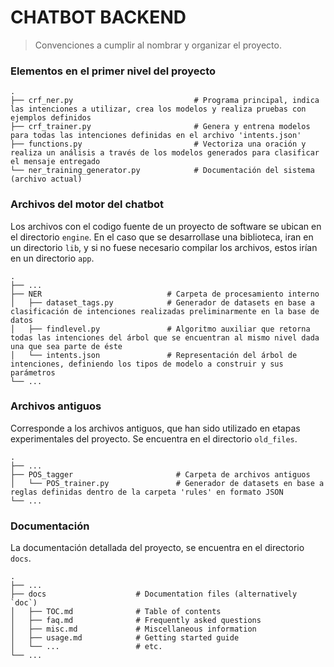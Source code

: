 CHATBOT BACKEND
============================

> Convenciones a cumplir al nombrar y organizar el proyecto.

### Elementos en el primer nivel del proyecto
    .
    ├── crf_ner.py                           # Programa principal, indica las intenciones a utilizar, crea los modelos y realiza pruebas con ejemplos definidos
    ├── crf_trainer.py                       # Genera y entrena modelos para todas las intenciones definidas en el archivo 'intents.json'
    ├── functions.py                         # Vectoriza una oración y realiza un análisis a través de los modelos generados para clasificar el mensaje entregado
    └── ner_training_generator.py            # Documentación del sistema (archivo actual)



### Archivos del motor del chatbot

Los archivos con el codigo fuente de un proyecto de software se ubican en el 
directorio `engine`. En el caso que se desarrollase una biblioteca, iran en 
un directorio `lib`, y  si no fuese necesario compilar los archivos, estos 
irían en un directorio `app`.

    .
    ├── ...
    ├── NER                            # Carpeta de procesamiento interno
    │   ├── dataset_tags.py            # Generador de datasets en base a clasificación de intenciones realizadas preliminarmente en la base de datos
    │   ├── findlevel.py               # Algoritmo auxiliar que retorna todas las intenciones del árbol que se encuentran al mismo nivel dada una que sea parte de éste
    │   └── intents.json               # Representación del árbol de intenciones, definiendo los tipos de modelo a construir y sus parámetros
    └── ...

### Archivos antiguos

Corresponde a los archivos antiguos, que han sido utilizado en etapas experimentales
del proyecto. Se encuentra en el directorio `old_files`.

    .
    ├── ...
    ├── POS_tagger                       # Carpeta de archivos antiguos
    │   └── POS_trainer.py               # Generador de datasets en base a reglas definidas dentro de la carpeta 'rules' en formato JSON
    └── ...

### Documentación
La documentación detallada del proyecto, se encuentra en el directorio `docs`.

    .
    ├── ...
    ├── docs                    # Documentation files (alternatively `doc`)
    │   ├── TOC.md              # Table of contents
    │   ├── faq.md              # Frequently asked questions
    │   ├── misc.md             # Miscellaneous information
    │   ├── usage.md            # Getting started guide
    │   └── ...                 # etc.
    └── ...

